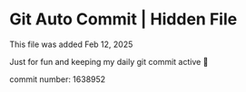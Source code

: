 # Git Auto Commit | Hidden File

This file was added Feb 12, 2025

Just for fun and keeping my daily git commit active 🤪

commit number: 1638952
